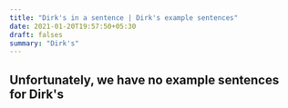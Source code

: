 ```yaml
---
title: "Dirk's in a sentence | Dirk's example sentences"
date: 2021-01-20T19:57:50+05:30
draft: falses
summary: "Dirk's"
---
```

## Unfortunately, we have no example sentences for Dirk's                 
